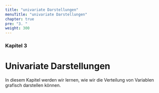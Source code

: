 ```yaml
---
title: "univariate Darstellungen"
menuTitle: "univariate Darstellungen"
chapter: true
pre: "3. "
weight: 300
---
```


### Kapitel 3

# Univariate Darstellungen
In diesem Kapitel werden wir lernen, wie wir die Verteilung von Variablen grafisch darstellen können.